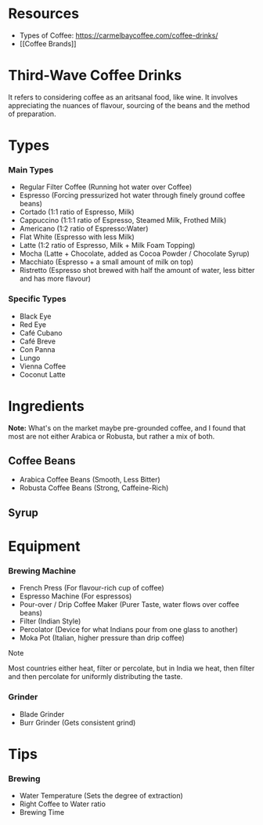 # Resources
- Types of Coffee: https://carmelbaycoffee.com/coffee-drinks/
- [[Coffee Brands]]
# Third-Wave Coffee Drinks
It refers to considering coffee as an aritsanal food, like wine. It involves appreciating the nuances of flavour, sourcing of the beans and the method of preparation.
# Types

### Main Types
- Regular Filter Coffee (Running hot water over Coffee)
- Espresso (Forcing pressurized hot water through finely ground coffee beans)
- Cortado (1:1 ratio of Espresso, Milk)
- Cappuccino (1:1:1 ratio of Espresso, Steamed Milk, Frothed Milk)
- Americano (1:2 ratio of Espresso:Water)
- Flat White (Espresso with less Milk)
- Latte (1:2 ratio of Espresso, Milk + Milk Foam Topping)
- Mocha (Latte + Chocolate, added as Cocoa Powder / Chocolate Syrup)
- Macchiato (Espresso + a small amount of milk on top)
- Ristretto (Espresso shot brewed with half the amount of water, less bitter and has more flavour)
### Specific Types
- Black Eye
- Red Eye
- Café Cubano
- Café Breve
- Con Panna
- Lungo
- Vienna Coffee
- Coconut Latte
# Ingredients

**Note:** What's on the market maybe pre-grounded coffee, and I found that most are not either Arabica or Robusta, but rather a mix of both.
## Coffee Beans
- Arabica Coffee Beans (Smooth, Less Bitter)
- Robusta Coffee Beans (Strong, Caffeine-Rich)
## Syrup
# Equipment
### Brewing Machine
- French Press (For flavour-rich cup of coffee)
- Espresso Machine (For espressos)
- Pour-over / Drip Coffee Maker (Purer Taste, water flows over coffee beans)
- Filter (Indian Style)
- Percolator (Device for what Indians pour from one glass to another)
- Moka Pot (Italian, higher pressure than drip coffee)

> [!NOTE]
> Most countries either heat, filter or percolate, but in India we heat, then filter and then percolate for uniformly distributing the taste.
### Grinder
- Blade Grinder
- Burr Grinder (Gets consistent grind)
# Tips
### Brewing
- Water Temperature (Sets the degree of extraction)
- Right Coffee to Water ratio
- Brewing Time